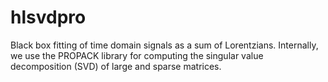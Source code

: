 # hlsvdpro
Black box fitting of time domain signals as a sum of Lorentzians.  Internally, we use the PROPACK library for  computing the singular value decomposition (SVD) of large and sparse matrices.
